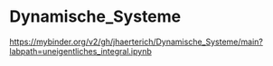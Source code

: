 # Dynamische_Systeme

https://mybinder.org/v2/gh/jhaerterich/Dynamische_Systeme/main?labpath=uneigentliches_integral.ipynb
